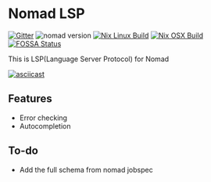 # Nomad LSP

[![Gitter](https://badges.gitter.im/nomad-lsp/community.svg)](https://gitter.im/nomad-lsp/community?utm_source=badge&utm_medium=badge&utm_campaign=pr-badge)
![nomad version](https://img.shields.io/badge/nomad-0.9.1-blue.svg)
[![Nix Linux Build](https://badges.herokuapp.com/travis/juliosueiras/nomad-lsp?env=TRAVIS_OS=linux&label=Nix%20Linux%20Build)](https://travis-ci.com/juliosueiras/nomad-lsp)
[![Nix OSX Build](https://badges.herokuapp.com/travis/juliosueiras/nomad-lsp?env=TRAVIS_OS=osx&label=Nix%20OSX%20Build)](https://travis-ci.com/juliosueiras/nomad-lsp)
[![FOSSA Status](https://app.fossa.io/api/projects/git%2Bgithub.com%2Fjuliosueiras%2Fnomad-lsp.svg?type=shield)](https://app.fossa.io/projects/git%2Bgithub.com%2Fjuliosueiras%2Fnomad-lsp?ref=badge_shield)


This is LSP(Language Server Protocol) for Nomad

[![asciicast](https://asciinema.org/a/246266.svg)](https://asciinema.org/a/246266)

## Features

- Error checking
- Autocompletion

## To-do

- Add the full schema from nomad jobspec
